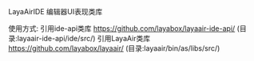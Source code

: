 LayaAirIDE 编辑器UI表现类库

使用方式:
	引用ide-api类库 https://github.com/layabox/layaair-ide-api/    (目录:layaair-ide-api/ide/src/)
	引用LayaAir类库 https://github.com/layabox/layaair/            (目录:layaair/bin/as/libs/src/)